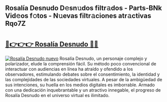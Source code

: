 ## Rosalía Desnudo D𝚎sn𝚞dos filtr𝚊dos - Parts-BNk Vid𝚎os f𝚘tos - N𝚞evas filtr𝚊ciones atr𝚊ctivas Rqo7Z

# <h2><a href="http://mb9tt7.tromn.icu/?c=Rosal%c3%ada+Desnudo">🔗👉👉👉 Rosalía Desnudo 🔗🔗</a></h2>

[![Rosalía Desnudo nuevo](https://i.imgur.com/pEAQMta.gif)](http://mb9tt7.tromn.icu/?c=Rosal%c3%ada+Desnudo)
Rosalía Desnudo, un personaje complejo y polarizador, elude la comprensión fácil. Su método poco convencional de interactuar con audiencias en línea ha atraído y ofendido a los observadores, estimulando debates sobre el consentimiento, la identidad y las complejidades de las sociedades virtuales. A pesar de la ambigüedad de sus intenciones, su huella en los medios digitales es imborrable. Armado con una dedicación inquebrantable y un atractivo innegable, el progreso de Rosalía Desnudo en el universo virtual es ilimitado.
